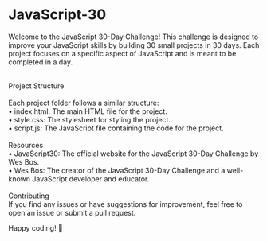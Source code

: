 # JavaScript-30
Welcome to the JavaScript 30-Day Challenge! This challenge is designed to improve your JavaScript skills by building 30 small projects in 30 days. Each project focuses on a specific aspect of JavaScript and is meant to be completed in a day. <br><br>

Project Structure<br><br>
    Each project folder follows a similar structure:<br>
        • index.html: The main HTML file for the project.<br>
        • style.css: The stylesheet for styling the project.    
        • script.js: The JavaScript file containing the code for the project.<br><br>
Resources<br>
• JavaScript30: The official website for the JavaScript 30-Day Challenge by Wes Bos.<br>
• Wes Bos: The creator of the JavaScript 30-Day Challenge and a well-known JavaScript developer and educator.<br><br>
Contributing<br>
If you find any issues or have suggestions for improvement, feel free to open an issue or submit a pull request.<br>

Happy coding! 🚀
